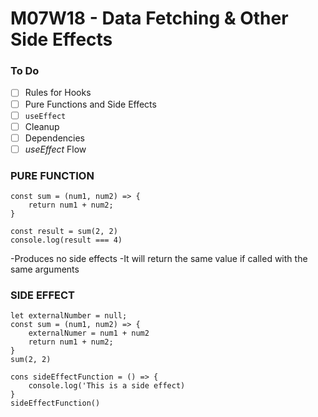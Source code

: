 # M07W18 - Data Fetching & Other Side Effects

### To Do

- [ ] Rules for Hooks
- [ ] Pure Functions and Side Effects
- [ ] `useEffect`
- [ ] Cleanup
- [ ] Dependencies
- [ ] _useEffect_ Flow

### PURE FUNCTION
```
const sum = (num1, num2) => {
    return num1 + num2;
}

const result = sum(2, 2)
console.log(result === 4)
````

-Produces no side effects
-It will return the same value if called with the same arguments

### SIDE EFFECT
````
let externalNumber = null;
const sum = (num1, num2) => {
    externalNumer = num1 + num2
    return num1 + num2;
}
sum(2, 2)

cons sideEffectFunction = () => {
    console.log('This is a side effect)
}
sideEffectFunction()
````